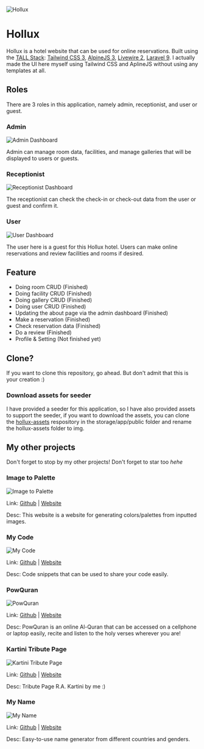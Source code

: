![Hollux](https://i.postimg.cc/SKm6ZkSy/Screenshot-1355.png)

# Hollux

Hollux is a hotel website that can be used for online reservations. Built using the [TALL Stack](https://tallstack.dev/): [Tailwind CSS 3](https://tailwindcss.com/), [AlpineJS 3](https://alpinejs.dev/), [Livewire 2](https://laravel-livewire.com/), [Laravel 9](https://laravel.com/). I actually made the UI here myself using Tailwind CSS and AplineJS without using any templates at all.

## Roles

There are 3 roles in this application, namely admin, receptionist, and user or guest.

### Admin

![Admin Dashboard](https://i.postimg.cc/FsZCNWYs/Screenshot-1363.png)

Admin can manage room data, facilities, and manage galleries that will be displayed to users or guests.

### Receptionist

![Receptionist Dashboard](https://i.postimg.cc/wxs3CZbL/Screenshot-1365.png)

The receptionist can check the check-in or check-out data from the user or guest and confirm it.

### User

![User Dashboard](https://i.postimg.cc/PqttNF43/Screenshot-1364.png)

The user here is a guest for this Hollux hotel. Users can make online reservations and review facilities and rooms if desired.

## Feature

- Doing room CRUD (Finished)
- Doing facility CRUD (Finished)
- Doing gallery CRUD (Finished)
- Doing user CRUD (Finished)
- Updating the about page via the admin dashboard (Finished)
- Make a reservation (Finished)
- Check reservation data (Finished)
- Do a review (Finished)
- Profile & Setting (Not finished yet)

## Clone?

If you want to clone this repository, go ahead. But don't admit that this is your creation :)

### Download assets for seeder

I have provided a seeder for this application, so I have also provided assets to support the seeder, if you want to download the assets, you can clone the [hollux-assets](https://github.com/abinoval/hollux-assets) respository in the storage/app/public folder and rename the hollux-assets folder to img.

## My other projects

Don't forget to stop by my other projects! Don't forget to star too *hehe*

### Image to Palette

![Image to Palette](https://i.postimg.cc/44rsp3Ph/Screenshot-1362.png)

Link: [Github](https://github.com/abinoval/image-to-palette) | [Website](https://ksana.in/itp)

Desc: This website is a website for generating colors/palettes from inputted images.

### My Code

![My Code](https://i.postimg.cc/GpNkbYPp/Screenshot-1359.png)

Link: [Github](https://github.com/abinoval/my-code) | [Website](http://mycode.great-site.net/)

Desc: Code snippets that can be used to share your code easily.

### PowQuran

![PowQuran](https://i.postimg.cc/0NHCrhvP/Screenshot-1358.png)

Link: [Github](https://github.com/abinoval/PowQuran) | [Website](https://abinoval.github.io/PowQuran/)

Desc: PowQuran is an online Al-Quran that can be accessed on a cellphone or laptop easily, recite and listen to the holy verses wherever you are!

### Kartini Tribute Page

![Kartini Tribute Page](https://i.postimg.cc/D0zF5WDq/Screenshot-1361.png)

Link: [Github](https://github.com/abinoval/kartini-tribute-page) | [Website](http://radenayukartini.great-site.net/)

Desc: Tribute Page R.A. Kartini by me :)

### My Name

![My Name](https://i.postimg.cc/pLcjB86B/Screenshot-1360.png)

Link: [Github](https://github.com/abinoval/myname) | [Website](https://ksana.in/my)

Desc: Easy-to-use name generator from different countries and genders.
